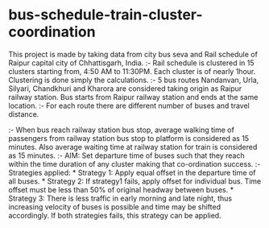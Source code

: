 # bus-schedule-train-cluster-coordination
This project is made by taking data from city bus seva and Rail schedule of Raipur capital city of Chhattisgarh, India.
:- Rail schedule is clustered in 15 clusters starting from, 4:50 AM to 11:30PM. Each cluster is of nearly 1hour. Clustering is done simply the calculations.
:- 5 bus routes Nandanvan, Urla, Silyari, Chandkhuri and Kharora are considered taking origin as Raipur railway station. Bus starts from Raipur railway station and ends at the same location.
:- For each route there are different number of buses and travel distance. 

:- When bus reach railway station bus stop, average walking time of passengers from railway station bus stop to platform is considered as 15 minutes. 
Also average waiting time at railway station for train is considered as 15 minutes.
:- AIM: Set departure time of buses such that they reach within the time duration of any cluster making that co-ordination success.
:- Strategies applied:
    * Strategy 1: Apply equal offset in the departure time of all buses.
    * Strategy 2: If strategy1 fails, apply offset for individual bus. Time offset must be less than 50% of original headway between buses.
    * Strategy 3: There is less traffic in early morning and late night, thus increasing velocity of buses is possible and time may be shifted
    accordingly. If both strategies fails, this strategy can be applied.
